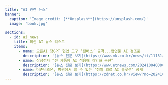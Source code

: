 ```yaml
---
title: "AI 관련 뉴스"
banner:
  caption: 'Image credit: [**Unsplash**](https://unsplash.com/)'
  image: 'book.jpg'

sections:
  - id: ai_news
    title: 최신 AI 뉴스 리스트
    items:
      - name: 오픈AI 챗GPT 협업 도구 ‘캔버스’ 출격...협업툴 AI 정조준
        description: '[뉴스 전문 보기](https://www.mk.co.kr/news/it/11131410)'
      - name: 삼성전자 “전 제품에 AI 적용해 개인화 구현”
        description: '[뉴스 전문 보기](https://www.etnews.com/20241004000084)'
      - name: 더존비즈온, 병원에서 쓸 수 있는 '정밀 의료 AI 솔루션' 공개
        description: '[뉴스 전문 보기](https://zdnet.co.kr/view/?no=20241004164127)'
---
```


